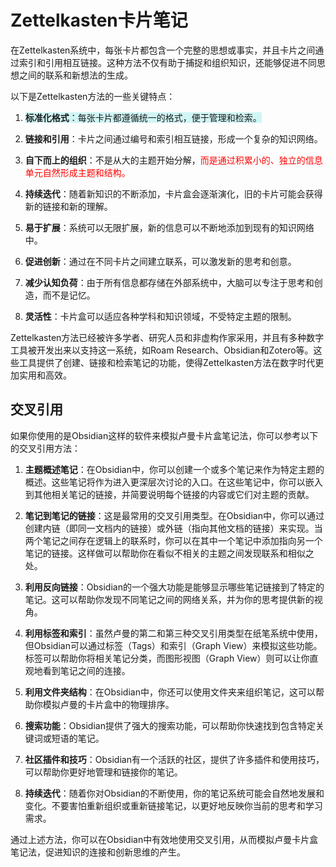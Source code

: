 
# Zettelkasten卡片笔记

在Zettelkasten系统中，每张卡片都包含一个完整的思想或事实，并且卡片之间通过索引和引用相互链接。这种方法不仅有助于捕捉和组织知识，还能够促进不同思想之间的联系和新想法的生成。

以下是Zettelkasten方法的一些关键特点：

1. <span style="background:rgba(173, 239, 239, 0.55)">**标准化格式**：每张卡片都遵循统一的格式，便于管理和检索。</span>

2. **链接和引用**：卡片之间通过编号和索引相互链接，形成一个复杂的知识网络。

3. **自下而上的组织**：不是从大的主题开始分解，<font color="#ff0000">而是通过积累小的、独立的信息单元自然形成主题和结构。</font>

4. **持续迭代**：随着新知识的不断添加，卡片盒会逐渐演化，旧的卡片可能会获得新的链接和新的理解。

5. **易于扩展**：系统可以无限扩展，新的信息可以不断地添加到现有的知识网络中。

6. **促进创新**：通过在不同卡片之间建立联系，可以激发新的思考和创意。

7. **减少认知负荷**：由于所有信息都存储在外部系统中，大脑可以专注于思考和创造，而不是记忆。

8. **灵活性**：卡片盒可以适应各种学科和知识领域，不受特定主题的限制。

Zettelkasten方法已经被许多学者、研究人员和非虚构作家采用，并且有多种数字工具被开发出来以支持这一系统，如Roam Research、Obsidian和Zotero等。这些工具提供了创建、链接和检索笔记的功能，使得Zettelkasten方法在数字时代更加实用和高效。

## 交叉引用

如果你使用的是Obsidian这样的软件来模拟卢曼卡片盒笔记法，你可以参考以下的交叉引用方法：

1. **主题概述笔记**：在Obsidian中，你可以创建一个或多个笔记来作为特定主题的概述。这些笔记将作为进入更深层次讨论的入口。在这些笔记中，你可以嵌入到其他相关笔记的链接，并简要说明每个链接的内容或它们对主题的贡献。

2. **笔记到笔记的链接**：这是最常用的交叉引用类型。在Obsidian中，你可以通过创建内链（即同一文档内的链接）或外链（指向其他文档的链接）来实现。当两个笔记之间存在逻辑上的联系时，你可以在其中一个笔记中添加指向另一个笔记的链接。这样做可以帮助你在看似不相关的主题之间发现联系和相似之处。

3. **利用反向链接**：Obsidian的一个强大功能是能够显示哪些笔记链接到了特定的笔记。这可以帮助你发现不同笔记之间的网络关系，并为你的思考提供新的视角。

4. **利用标签和索引**：虽然卢曼的第二和第三种交叉引用类型在纸笔系统中使用，但Obsidian可以通过标签（Tags）和索引（Graph View）来模拟这些功能。标签可以帮助你将相关笔记分类，而图形视图（Graph View）则可以让你直观地看到笔记之间的连接。

5. **利用文件夹结构**：在Obsidian中，你还可以使用文件夹来组织笔记，这可以帮助你模拟卢曼的卡片盒中的物理排序。

6. **搜索功能**：Obsidian提供了强大的搜索功能，可以帮助你快速找到包含特定关键词或短语的笔记。

7. **社区插件和技巧**：Obsidian有一个活跃的社区，提供了许多插件和使用技巧，可以帮助你更好地管理和链接你的笔记。

8. **持续迭代**：随着你对Obsidian的不断使用，你的笔记系统可能会自然地发展和变化。不要害怕重新组织或重新链接笔记，以更好地反映你当前的思考和学习需求。

通过上述方法，你可以在Obsidian中有效地使用交叉引用，从而模拟卢曼卡片盒笔记法，促进知识的连接和创新思维的产生。
